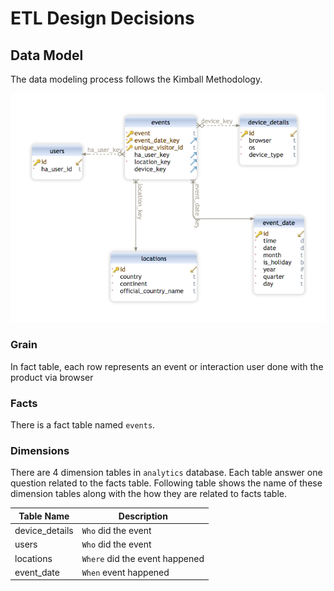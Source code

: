 # ETL Design Decisions

## Data Model

The data modeling process follows the Kimball Methodology.

![etl__analytics_data_model](./docs/images/etl__analytics_data_model.png)

### Grain

In fact table, each row represents an event or interaction user done with the product via browser

### Facts

There is a fact table named `events`.

### Dimensions

There are 4 dimension tables in `analytics` database. Each table answer one question related to the facts table. Following table shows the name of these dimension tables along with the how they are related to facts table.

| Table Name     | Description                    |
| -------------- | ------------------------------ |
| device_details | `Who` did the event            |
| users          | `Who` did the event            |
| locations      | `Where` did the event happened |
| event_date     | `When` event happened          |
